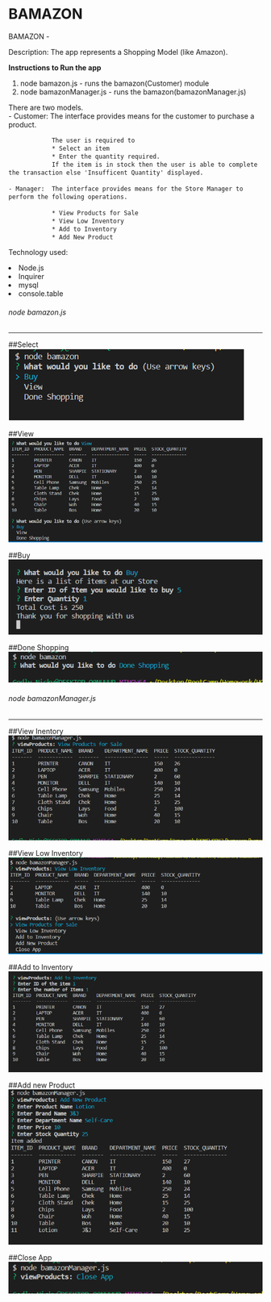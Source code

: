 # BAMAZON

BAMAZON - 

Description: The app represents a Shopping Model (like Amazon).


<b>Instructions to Run the app</b>

1. node bamazon.js - runs the bamazon(Customer) module
2. node bamazonManager.js - runs the bamazon(bamazonManager.js)

There are two models.   
    - Customer: The interface provides means for the customer to purchase a product.

                The user is required to
                * Select an item
                * Enter the quantity required.
                If the item is in stock then the user is able to complete the transaction else 'Insufficent Quantity' displayed.

    - Manager:  The interface provides means for the Store Manager to perform the following operations.

                * View Products for Sale
                * View Low Inventory
                * Add to Inventory
                * Add New Product

Technology used:
    <li>Node.js</li>
    <li>Inquirer</li>
    <li>mysql</li>
    <li>console.table</li>


###### node bamazon.js
<hr />

##Select
![bamazon](./img/first.png)

##View
![bamazon](./img/second.png)

##Buy
![bamazon](./img/third.png)

##Done Shopping
![bamazon](./img/fourth.png)



###### node bamazonManager.js
<hr />

##View Inentory
![bamazon](./img/five.png)

##View Low Inventory
![bamazon](./img/six.png)

##Add to Inventory
![bamazon](./img/seven.png)

##Add new Product
![bamazon](./img/eight.png)

##Close App
![bamazon](./img/nine.png)




